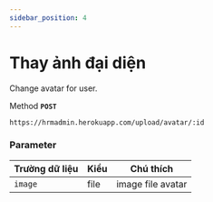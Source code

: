 ```yaml
---
sidebar_position: 4
---
```


# Thay ảnh đại diện

Change avatar for user.

Method **`POST`**

```shell
https://hrmadmin.herokuapp.com/upload/avatar/:id
```

### Parameter

| Trường dữ liệu | Kiểu | Chú thích         |
| -------------- | ---- | ----------------- |
| `image`        | file | image file avatar |
